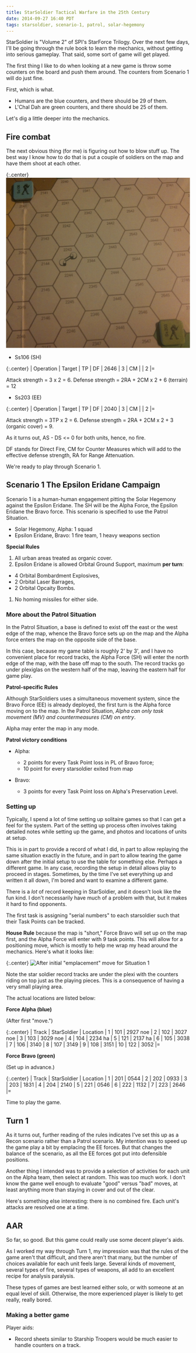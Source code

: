 ```yaml
---
title: StarSoldier Tactical Warfare in the 25th Century
date: 2014-09-27 16:40 PDT
tags: starsoldier, scenario-1, patrol, solar-hegemony
---
```


StarSoldier is "Volume 2" of SPI's StarForce Trilogy. Over the next few
days, I'll be going through the rule book to learn the mechanics,
without getting into serious gameplay. That said, some sort of game will get
played.

The first thing I like to do when looking at a new game is throw some
counters on the board and push them around. The counters from Scenario 1
will do just fine.

First, which is what.

* Humans are the blue counters, and there should be 29 of them.
* L'Chal Dah are green counters, and there should be 25 of them.

Let's dig a little deeper into the mechanics.

## Fire combat

The next obvious thing (for me) is figuring out how to blow stuff up.
The best way I know how to do that is put a couple of soldiers on the
map and have them shoot at each other.

{:.center}
![Direct fire in StarSoldier](/images/starsoldier/direct_fire_demo.jpg)

* Ss106 (SH)

{:.center}
| Operation | Target | TP
|     DF    | 2646   | 3
|     CM    |        | 2
|=

Attack strength = 3 x 2 = 6. Defense strength = 2RA + 2CM x 2 + 6
(terrain) = 12

* Ss203 (EE)

{:.center}
| Operation | Target | TP
|     DF    | 2040   | 3
|     CM    |        | 2
|=

Attack strength = 3TP x 2 = 6. Defense strength = 2RA + 2CM x 2 + 3
(organic cover)  = 9.

As it turns out, AS - DS <= 0 for both units, hence, no fire.

DF stands for Direct Fire, CM for Counter Measures which will add to the
effective defense strength, RA for Range Attenuation.

We're ready to play through Scenario 1.

## Scenario 1 The Epsilon Eridane Campaign

Scenario 1 is a human-human engagement pitting the Solar Hegemony
against the Epsilon Eridane. The SH will be the Alpha Force,
the Epsilon Eridane the Bravo force. This scenario is specified to use
the Patrol Situation.

* Solar Hegemony, Alpha: 1 squad
* Epsilon Eridane, Bravo: 1 fire team, 1 heavy weapons section

**Special Rules**

1. All urban areas treated as organic cover.
1. Epsilon Eridane is allowed Orbital Ground Support, maximum **per turn**:
  * 4 Orbital Bombardment Explosives,
  * 2 Orbital Laser Barrages,
  * 2 Orbital Opcaity Bombs.
1. No homing missiles for either side.

### More about the Patrol Situation

In the Patrol Situation, a base is defined to exist off the east or the
west edge of the map, whence the Bravo force sets up on the map and the
Alpha force enters the map on the opposite side of the base.

In this case, because my game table is roughly 2' by 3', and I have no
convenient place for record tracks, the Alpha Force (SH) will enter the
north edge of the map, with the base off map to the south. The record
tracks go under plexiglas on the western half of the map, leaving the
eastern half for game play.

**Patrol-specific Rules**

Although StarSoldiers uses a simultaneous movement system, since the
Bravo Force (EE) is already deployed, the first turn is the Alpha force
moving on to the map. In the Patrol Situation, *Alpha can only task
movement (MV) and countermeasures (CM) on entry*.

Alpha may enter the map in any mode.

**Patrol victory conditions**

* Alpha:
  * 2 points for every Task Point loss in PL of Bravo force;
  * 10 point for every starsoldier exited from map

* Bravo:
  * 3 points for every Task Point loss on Alpha's Preservation Level.


### Setting up

Typically, I spend a lot of time setting up solitaire games so that I
can get a feel for the system. Part of the setting up process often
involves taking detailed notes while setting up the game, and photos and
locations of units at setup.

This is in part to provide a record of what I did, in part to allow
replaying the same situation exactly in the future, and in part to allow
tearing the game down after the initial setup to use the table for
something else. Perhaps a different game. In any case, recording the
setup in detail allows play to proceed in stages. Sometimes, by the time
I've set everything up and written it all down, I'm bored and want to
examine a different game.

There is a *lot* of record keeping in StarSoldier, and it doesn't look
like the fun kind. I don't necessarily have much of a problem with that,
but it makes it hard to find opponents.

The first task is assigning "serial numbers" to each starsoldier such
that their Task Points can be tracked.

**House Rule** because the map is "short," Force Bravo will set up on
the map first, and the Alpha Force will enter with 9 task
points. This will allow for a positioning move, which is mostly to help
me wrap my head around the mechanics. Here's what it looks like:

{:.center}
![After initial "emplacement" move for Situation
1](/images/starsoldier/situation_1_setup.jpg)

Note the star soldier record tracks are under the plexi with the
counters riding on top just as the playing pieces. This is a consequence
of having a very small playing area.

The actual locations are listed below:

**Force Alpha (blue)**

(After first "move.")

{:.center}
| Track | StarSoldier | Location
|   1   | 101         | 2927 noe
|   2   | 102         | 3027 noe
|   3   | 103         | 3029 noe
|   4   | 104         | 2234 ha
|   5   | 121         | 2137 ha
|   6   | 105         | 3038
|   7   | 106         | 3140
|   8   | 107         | 3149
|   9   | 108         | 3151
|   10  | 122         | 3052
|=

**Force Bravo (green)**

(Set up in advance.)

{:.center}
| Track | StarSoldier | Location
|   1   | 201         | 0544
|   2   | 202         | 0933
|   3   | 203         | 1831
|   4   | 204         | 2140
|   5   | 221         | 0546
|   6   | 222         | 1132
|   7   | 223         | 2646
|=


Time to play the game.

## Turn 1

As it turns out, further reading of the rules indicates I've set this up
as a Recon scenario rather than a Patrol scenario. My intention was to
speed up the game play a bit by emplacing the EE forces. But that
changes the balance of the scenario, as all the EE forces got put into
defensible positions.

Another thing I intended was to provide a selection of activities for
each unit on the Alpha team, then select at random. This was too much
work. I don't know the game well enough to evaluate "good" versus "bad"
moves, at least anything more than staying in cover and out of the
clear.

Here's something else interesting: there is no combined fire. Each
unit's attacks are resolved one at a time.

## AAR

So far, so good. But this game could really use some decent player's
aids.

As I worked my way through Turn 1, my impression was that the rules of
the game aren't that difficult, and there aren't that many, but the
number of choices available for each unit feels large. Several kinds
of movement, several types of fire, several types of weapons, all add to
an excellent recipe for analysis paralysis.

These types of games are best learned either solo, or with someone at an
equal level of skill. Otherwise, the more experienced player is likely
to get really, really bored.


### Making a better game

Player aids:

* Record sheets similar to Starship Troopers would be much easier to
handle counters on a track.
